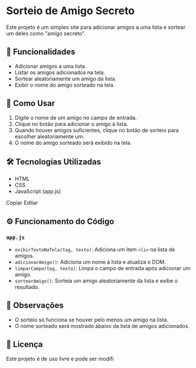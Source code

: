 # Sorteio de Amigo Secreto

Este projeto é um simples site para adicionar amigos a uma lista e sortear um deles como "amigo secreto".

## 📌 Funcionalidades
- Adicionar amigos a uma lista.
- Listar os amigos adicionados na tela.
- Sortear aleatoriamente um amigo da lista.
- Exibir o nome do amigo sorteado na tela.

## 🚀 Como Usar
1. Digite o nome de um amigo no campo de entrada.
2. Clique no botão para adicionar o amigo à lista.
3. Quando houver amigos suficientes, clique no botão de sorteio para escolher aleatoriamente um.
4. O nome do amigo sorteado será exibido na tela.

## 🛠️ Tecnologias Utilizadas
- HTML
- CSS
- JavaScript (app.js)


Copiar
Editar

## ⚙️ Funcionamento do Código
### `app.js`
- `exibirTextoNaTela(tag, texto)`: Adiciona um item `<li>` na lista de amigos.
- `adicionarAmigo()`: Adiciona um nome à lista e atualiza o DOM.
- `limparCampo(tag, texto)`: Limpa o campo de entrada após adicionar um amigo.
- `sortearAmigo()`: Sorteia um amigo aleatoriamente da lista e exibe o resultado.

## 📌 Observações
- O sorteio só funciona se houver pelo menos um amigo na lista.
- O nome sorteado será mostrado abaixo da lista de amigos adicionados.

## 📜 Licença
Este projeto é de uso livre e pode ser modifi
